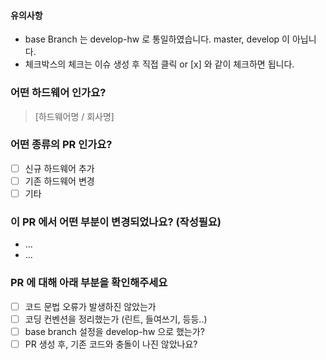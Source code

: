 #### 유의사항

- base Branch 는 develop-hw 로 통일하였습니다. master, develop 이 아닙니다.
- 체크박스의 체크는 이슈 생성 후 직접 클릭 or [x] 와 같이 체크하면 됩니다.

### 어떤 하드웨어 인가요?

> [하드웨어명 / 회사명]

### 어떤 종류의 PR 인가요?

- [ ] 신규 하드웨어 추가
- [ ] 기존 하드웨어 변경
- [ ] 기타

### 이 PR 에서 어떤 부분이 변경되었나요? (작성필요)

- ...
- ...

### PR 에 대해 아래 부분을 확인해주세요

- [ ] 코드 문법 오류가 발생하진 않았는가
- [ ] 코딩 컨벤션을 정리했는가 (린트, 들여쓰기, 등등..)
- [ ] base branch 설정을 develop-hw 으로 했는가?
- [ ] PR 생성 후, 기존 코드와 충돌이 나진 않았나요?
